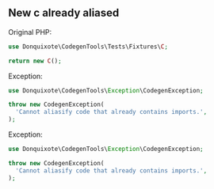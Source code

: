## New c already aliased

Original PHP:

```php
use Donquixote\CodegenTools\Tests\Fixtures\C;

return new C();
```

Exception:

```php
use Donquixote\CodegenTools\Exception\CodegenException;

throw new CodegenException(
  'Cannot aliasify code that already contains imports.',
);
```

Exception:

```php
use Donquixote\CodegenTools\Exception\CodegenException;

throw new CodegenException(
  'Cannot aliasify code that already contains imports.',
);
```
